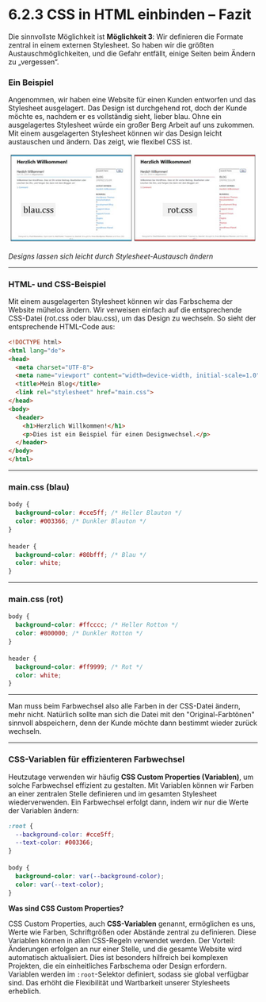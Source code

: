 # 6.2.3 CSS in HTML einbinden – Fazit

Die sinnvollste Möglichkeit ist **Möglichkeit 3**: Wir definieren die Formate zentral in einem externen Stylesheet. So haben wir die größten Austauschmöglichkeiten, und die Gefahr entfällt, einige Seiten beim Ändern zu „vergessen“.

### Ein Beispiel

Angenommen, wir haben eine Website für einen Kunden entworfen und das Stylesheet ausgelagert. Das Design ist durchgehend rot, doch der Kunde möchte es, nachdem er es vollständig sieht, lieber blau. Ohne ein ausgelagertes Stylesheet würde ein großer Berg Arbeit auf uns zukommen. Mit einem ausgelagerten Stylesheet können wir das Design leicht austauschen und ändern. Das zeigt, wie flexibel CSS ist.

![Abbildung 6.2-4: Designs lassen sich leicht durch Stylesheet-Austausch ändern](media/4_3_website_vergleich.jpg)

*Designs lassen sich leicht durch Stylesheet-Austausch ändern*

---

### HTML- und CSS-Beispiel

Mit einem ausgelagerten Stylesheet können wir das Farbschema der Website mühelos ändern. Wir verweisen einfach auf die entsprechende CSS-Datei (rot.css oder blau.css), um das Design zu wechseln. So sieht der entsprechende HTML-Code aus:

```html linenums="1" hl_lines="7"
<!DOCTYPE html>
<html lang="de">
<head>
  <meta charset="UTF-8">
  <meta name="viewport" content="width=device-width, initial-scale=1.0">
  <title>Mein Blog</title>
  <link rel="stylesheet" href="main.css"> 
</head>
<body>
  <header>
    <h1>Herzlich Willkommen!</h1>
    <p>Dies ist ein Beispiel für einen Designwechsel.</p>
  </header>
</body>
</html>
```

---

### main.css (blau)

```css linenums="1"
body {
  background-color: #cce5ff; /* Heller Blauton */
  color: #003366; /* Dunkler Blauton */
}

header {
  background-color: #80bfff; /* Blau */
  color: white;
}
```

---

### main.css (rot)

```css linenums="1"
body {
  background-color: #ffcccc; /* Heller Rotton */
  color: #800000; /* Dunkler Rotton */
}

header {
  background-color: #ff9999; /* Rot */
  color: white;
}
```

---

Man muss beim Farbwechsel also alle Farben in der CSS-Datei ändern, mehr nicht. Natürlich sollte man sich die Datei mit den "Original-Farbtönen" sinnvoll abspeichern, denn der Kunde möchte dann bestimmt wieder zurück wechseln.

---

### CSS-Variablen für effizienteren Farbwechsel

Heutzutage verwenden wir häufig **CSS Custom Properties (Variablen)**, um solche Farbwechsel effizient zu gestalten. Mit Variablen können wir Farben an einer zentralen Stelle definieren und im gesamten Stylesheet wiederverwenden. Ein Farbwechsel erfolgt dann, indem wir nur die Werte der Variablen ändern:

```css linenums="1" hl_lines="2-3"
:root {
  --background-color: #cce5ff;
  --text-color: #003366;
}

body {
  background-color: var(--background-color);
  color: var(--text-color);
}
```

**Was sind CSS Custom Properties?**

CSS Custom Properties, auch **CSS-Variablen** genannt, ermöglichen es uns, Werte wie Farben, Schriftgrößen oder Abstände zentral zu definieren. Diese Variablen können in allen CSS-Regeln verwendet werden. Der Vorteil: Änderungen erfolgen an nur einer Stelle, und die gesamte Website wird automatisch aktualisiert. Dies ist besonders hilfreich bei komplexen Projekten, die ein einheitliches Farbschema oder Design erfordern. Variablen werden im `:root`-Selektor definiert, sodass sie global verfügbar sind. Das erhöht die Flexibilität und Wartbarkeit unserer Stylesheets erheblich.
